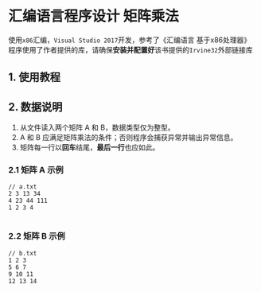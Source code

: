 # 汇编语言程序设计 矩阵乘法
使用```x86```汇编，```Visual Studio 2017```开发，参考了《汇编语言 基于x86处理器》<br>
程序使用了作者提供的库，请确保**安装并配置好**该书提供的```Irvine32```外部链接库

## 1. 使用教程
## 2. 数据说明
1. 从文件读入两个矩阵 A 和 B，数据类型仅为整型。
2. A 和 B 应满足矩阵乘法的条件；否则程序会捕获异常并输出异常信息。
3. 矩阵每一行以**回车**结尾，**最后一行**也应如此。
### 2.1 矩阵 A 示例
  ```
  // a.txt 
  2 3 13 34
  4 23 44 111
  1 2 3 4
    
  ```
### 2.2 矩阵 B 示例
  ```
  // b.txt
  1 2 3 
  5 6 7 
  9 10 11
  12 13 14
  
  ```
